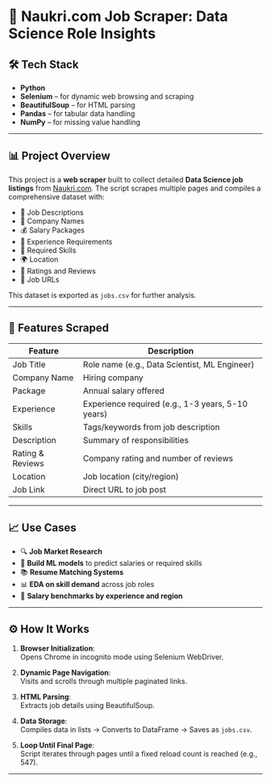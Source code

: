 
# 💼 Naukri.com Job Scraper: Data Science Role Insights

## 🛠️ Tech Stack

- **Python**
- **Selenium** – for dynamic web browsing and scraping
- **BeautifulSoup** – for HTML parsing
- **Pandas** – for tabular data handling
- **NumPy** – for missing value handling

---

## 📊 Project Overview

This project is a **web scraper** built to collect detailed **Data Science job listings** from [Naukri.com](https://www.naukri.com/). The script scrapes multiple pages and compiles a comprehensive dataset with:

- 🧾 Job Descriptions  
- 🏢 Company Names  
- 💰 Salary Packages  
- 🎯 Experience Requirements  
- 🧠 Required Skills  
- 🌍 Location  
- 🌟 Ratings and Reviews  
- 🔗 Job URLs

This dataset is exported as `jobs.csv` for further analysis.

---

## 📂 Features Scraped

| Feature          | Description                                                    |
|------------------|----------------------------------------------------------------|
| Job Title        | Role name (e.g., Data Scientist, ML Engineer)                  |
| Company Name     | Hiring company                                                 |
| Package          | Annual salary offered                                          |
| Experience       | Experience required (e.g., 1-3 years, 5-10 years)              |
| Skills           | Tags/keywords from job description                             |
| Description      | Summary of responsibilities                                    |
| Rating & Reviews | Company rating and number of reviews                           |
| Location         | Job location (city/region)                                     |
| Job Link         | Direct URL to job post                                         |

---

## 📈 Use Cases

- 🔍 **Job Market Research**
- 🤖 **Build ML models** to predict salaries or required skills
- 📚 **Resume Matching Systems**
- 📊 **EDA on skill demand** across job roles
- 📍 **Salary benchmarks by experience and region**

---

## ⚙️ How It Works

1. **Browser Initialization**:  
   Opens Chrome in incognito mode using Selenium WebDriver.

2. **Dynamic Page Navigation**:  
   Visits and scrolls through multiple paginated links.

3. **HTML Parsing**:  
   Extracts job details using BeautifulSoup.

4. **Data Storage**:  
   Compiles data in lists → Converts to DataFrame → Saves as `jobs.csv`.

5. **Loop Until Final Page**:  
   Script iterates through pages until a fixed reload count is reached (e.g., 547).

---
